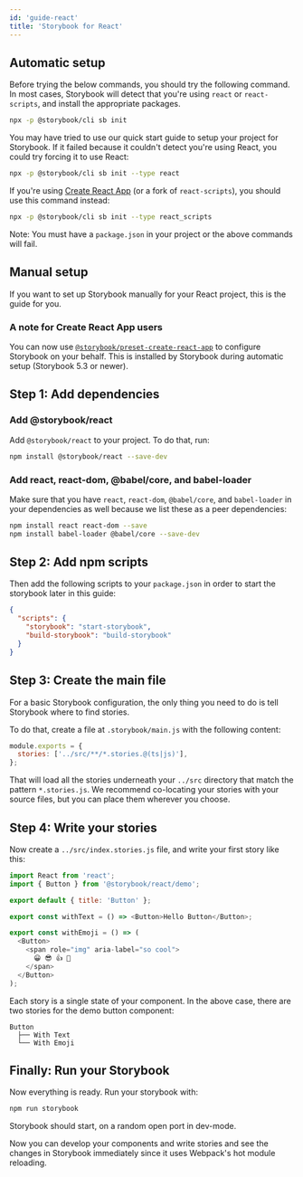 ```yaml
---
id: 'guide-react'
title: 'Storybook for React'
---
```


## Automatic setup

Before trying the below commands, you should try the following command. In most cases, Storybook will detect that you're using `react` or `react-scripts`, and install the appropriate packages.

```sh
npx -p @storybook/cli sb init
```

You may have tried to use our quick start guide to setup your project for Storybook.
If it failed because it couldn't detect you're using React, you could try forcing it to use React:

```sh
npx -p @storybook/cli sb init --type react
```

If you're using [Create React App](https://create-react-app.dev/) (or a fork of `react-scripts`), you should use this command instead:

```sh
npx -p @storybook/cli sb init --type react_scripts
```

Note: You must have a `package.json` in your project or the above commands will fail.

## Manual setup

If you want to set up Storybook manually for your React project, this is the guide for you.

### A note for Create React App users

You can now use [`@storybook/preset-create-react-app`](https://github.com/storybookjs/presets/tree/master/packages/preset-create-react-app) to configure Storybook on your behalf. This is installed by Storybook during automatic setup (Storybook 5.3 or newer).

## Step 1: Add dependencies

### Add @storybook/react

Add `@storybook/react` to your project. To do that, run:

```sh
npm install @storybook/react --save-dev
```

### Add react, react-dom, @babel/core, and babel-loader

Make sure that you have `react`, `react-dom`, `@babel/core`, and `babel-loader` in your dependencies as well because we list these as a peer dependencies:

```sh
npm install react react-dom --save
npm install babel-loader @babel/core --save-dev
```

## Step 2: Add npm scripts

Then add the following scripts to your `package.json` in order to start the storybook later in this guide:

```json
{
  "scripts": {
    "storybook": "start-storybook",
    "build-storybook": "build-storybook"
  }
}
```

## Step 3: Create the main file

For a basic Storybook configuration, the only thing you need to do is tell Storybook where to find stories.

To do that, create a file at `.storybook/main.js` with the following content:

```js
module.exports = {
  stories: ['../src/**/*.stories.@(ts|js)'],
};
```

That will load all the stories underneath your `../src` directory that match the pattern `*.stories.js`. We recommend co-locating your stories with your source files, but you can place them wherever you choose.

## Step 4: Write your stories

Now create a `../src/index.stories.js` file, and write your first story like this:

```js
import React from 'react';
import { Button } from '@storybook/react/demo';

export default { title: 'Button' };

export const withText = () => <Button>Hello Button</Button>;

export const withEmoji = () => (
  <Button>
    <span role="img" aria-label="so cool">
      😀 😎 👍 💯
    </span>
  </Button>
);
```

Each story is a single state of your component. In the above case, there are two stories for the demo button component:

```plaintext
Button
  ├── With Text
  └── With Emoji
```

## Finally: Run your Storybook

Now everything is ready. Run your storybook with:

```sh
npm run storybook
```

Storybook should start, on a random open port in dev-mode.

Now you can develop your components and write stories and see the changes in Storybook immediately since it uses Webpack's hot module reloading.
